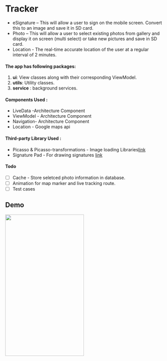 # Tracker
* eSignature – This will allow a user to sign on the mobile screen. Convert this to an image and save it in SD
card.
* Photo – This will allow a user to select existing photos from gallery and display it on screen (multi select)
or take new pictures and save in SD card.
* Location - The real-time accurate location of the user at a regular interval of 2
minutes.

#### The app has following packages:
1. **ui**: View classes along with their corresponding ViewModel.
2. **utils**: Utility classes.
3. **service** : background services.


#### Components Used :
* LiveData -Architecture Component
* ViewModel - Architecture Component
* Navigation- Architecture Component
* Location - Google maps api

#### Third-party Library Used :
* Picasso & Picasso-transformations - Image loading Libraries[link](https://github.com/square/picasso)
* Signature Pad - For drawing signatures [link](https://github.com/gcacace/android-signaturepad)


#### Todo
- [ ] Cache - Store seletced photo information in database. 
- [ ] Animation for map marker and live tracking route.
- [ ] Test cases 

## Demo

<img src="/art/TrackerApp.gif" width="250" height="450"/>
